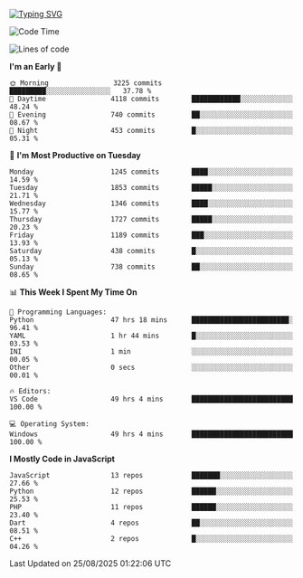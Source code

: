 [![Typing SVG](https://readme-typing-svg.demolab.com?font=Fira+Code&pause=1000&color=F7F7F7&random=false&width=435&lines=Hi+%F0%9F%91%8B%2C+I'm+Rafiu+Sidqi;Junior+Backend+Developer)](https://git.io/typing-svg)
<!--START_SECTION:waka-->
![Code Time](http://img.shields.io/badge/Code%20Time-907%20hrs%2023%20mins-blue)

![Lines of code](https://img.shields.io/badge/From%20Hello%20World%20I%27ve%20Written-2.6%20million%20lines%20of%20code-blue)

**I'm an Early 🐤** 

```text
🌞 Morning                3225 commits        █████████░░░░░░░░░░░░░░░░   37.78 % 
🌆 Daytime                4118 commits        ████████████░░░░░░░░░░░░░   48.24 % 
🌃 Evening                740 commits         ██░░░░░░░░░░░░░░░░░░░░░░░   08.67 % 
🌙 Night                  453 commits         █░░░░░░░░░░░░░░░░░░░░░░░░   05.31 % 
```
📅 **I'm Most Productive on Tuesday** 

```text
Monday                   1245 commits        ████░░░░░░░░░░░░░░░░░░░░░   14.59 % 
Tuesday                  1853 commits        █████░░░░░░░░░░░░░░░░░░░░   21.71 % 
Wednesday                1346 commits        ████░░░░░░░░░░░░░░░░░░░░░   15.77 % 
Thursday                 1727 commits        █████░░░░░░░░░░░░░░░░░░░░   20.23 % 
Friday                   1189 commits        ███░░░░░░░░░░░░░░░░░░░░░░   13.93 % 
Saturday                 438 commits         █░░░░░░░░░░░░░░░░░░░░░░░░   05.13 % 
Sunday                   738 commits         ██░░░░░░░░░░░░░░░░░░░░░░░   08.65 % 
```


📊 **This Week I Spent My Time On** 

```text
💬 Programming Languages: 
Python                   47 hrs 18 mins      ████████████████████████░   96.41 % 
YAML                     1 hr 44 mins        █░░░░░░░░░░░░░░░░░░░░░░░░   03.53 % 
INI                      1 min               ░░░░░░░░░░░░░░░░░░░░░░░░░   00.05 % 
Other                    0 secs              ░░░░░░░░░░░░░░░░░░░░░░░░░   00.01 % 

🔥 Editors: 
VS Code                  49 hrs 4 mins       █████████████████████████   100.00 % 

💻 Operating System: 
Windows                  49 hrs 4 mins       █████████████████████████   100.00 % 
```

**I Mostly Code in JavaScript** 

```text
JavaScript               13 repos            ███████░░░░░░░░░░░░░░░░░░   27.66 % 
Python                   12 repos            ██████░░░░░░░░░░░░░░░░░░░   25.53 % 
PHP                      11 repos            ██████░░░░░░░░░░░░░░░░░░░   23.40 % 
Dart                     4 repos             ██░░░░░░░░░░░░░░░░░░░░░░░   08.51 % 
C++                      2 repos             █░░░░░░░░░░░░░░░░░░░░░░░░   04.26 % 
```




 Last Updated on 25/08/2025 01:22:06 UTC
<!--END_SECTION:waka-->
